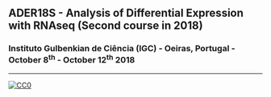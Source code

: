 ## ADER18S - Analysis of Differential Expression with RNAseq (Second course in 2018)

###  Instituto Gulbenkian de Ciência (IGC) - Oeiras, Portugal - October 8<sup>th</sup> - October 12<sup>th</sup> 2018

---

[![CC0](https://i.creativecommons.org/p/zero/1.0/88x31.png)](https://creativecommons.org/publicdomain/zero/1.0/)

